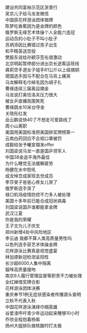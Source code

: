建设共同富裕示范区浙里行  
吴京儿子给马龙发微信  
中国获花样游泳团体银牌  
陈梦吃香蕉因为是金牌的颜色  
俄罗斯无缘艺术体操个人全能六连冠  
运动员的小肚子不叫小肚子  
苏炳添因比赛错过孩子出生  
和平精英送空投  
樊振东说给孙颖莎签名很激动  
北京明起暂停部分进出京长途客运班线  
龚莉空手道女子组手61公斤以上级摘铜  
德国选手因马不配合在马背上痛哭  
马龙解释毛巾掉毛因为胡子扎  
曹缘连续三届奥运摘金  
马龙说打奥恰洛夫压力很大  
被女乒直播氛围笑死  
曹缘跳水10米台夺金  
关晓彤红发  
岳云鹏说快40了不想走可爱路线了  
周小山离职  
美国用美国标准把美国排奖牌榜第一  
云南白药回应不合规口罩被罚  
成毅给张予曦宣璐发offer  
刘国梁说马龙一直是国乒领军人  
中国38金追平海外最佳  
为什么睡觉无法缓解疲劳  
杨健在水中怒吼  
成龙悼念成家班去世成员  
李莎旻子爸爸心疼女儿哭了  
俄罗斯选手哭了  
禄口机场疫情防控不力多人被处理  
美国十多年前已能合成冠状病毒  
刘国梁说国乒谁都能拿金牌  
武汉江夏  
你是我的荣耀  
王子文为儿子庆生  
郑州新增4处中风险地区  
李云迪 我都不算人类高质量男性吗  
以色列选手获艺术体操金牌  
花样游泳比赛真是视觉盛宴  
林加德新冠检测呈阳性  
长沙超6000人集中隔离  
猫咪高质量接吻  
南京9人履行管理监督等职责不力被处理  
全红婵借奖牌合影  
花样游泳团体决赛  
重庆奉节1例无症状感染者传播源头查明  
立秋不代表入秋  
中国花样游泳演绎巾帼英雄  
谷爱凌呼吁青少年运动起来睡够10小时  
乔欣全程抱着杨紫  
扬州大姐排队做核酸时打太极  
